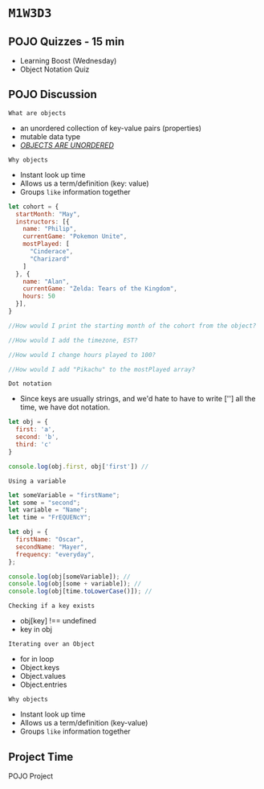 # `M1W3D3`

## POJO Quizzes - 15 min

- Learning Boost (Wednesday)
- Object Notation Quiz

## POJO Discussion

`What are objects`

- an unordered collection of key-value pairs (properties)
- mutable data type
- [*OBJECTS ARE UNORDERED*]

`Why objects`

- Instant look up time
- Allows us a term/definition (key: value)
- Groups `like` information together

```js
let cohort = {
  startMonth: "May",
  instructors: [{
    name: "Philip",
    currentGame: "Pokemon Unite",
    mostPlayed: [
      "Cinderace", 
      "Charizard"
    ] 
  }, {
    name: "Alan",
    currentGame: "Zelda: Tears of the Kingdom",
    hours: 50
  }],
}

//How would I print the starting month of the cohort from the object?

//How would I add the timezone, EST?

//How would I change hours played to 100?

//How would I add "Pikachu" to the mostPlayed array?
```

`Dot notation`

- Since keys are usually strings, and we'd hate to have to write [''] all the time, we have dot notation.

```js
let obj = {
  first: 'a',
  second: 'b',
  third: 'c'
}

console.log(obj.first, obj['first']) //
```

`Using a variable`

```js
let someVariable = "firstName";
let some = "second";
let variable = "Name";
let time = "FrEQUENcY";

let obj = {
  firstName: "Oscar",
  secondName: "Mayer",
  frequency: "everyday",
};

console.log(obj[someVariable]); // 
console.log(obj[some + variable]); // 
console.log(obj[time.toLowerCase()]); //
```

`Checking if a key exists`

- obj[key] !== undefined
- key in obj

`Iterating over an Object`

- for in loop
- Object.keys
- Object.values
- Object.entries

`Why objects`

- Instant look up time
- Allows us a term/definition (key-value)
- Groups `like` information together

## Project Time

POJO Project

[*OBJECTS ARE UNORDERED*]: https://2ality.com/2015/10/property-traversal-order-es6.html
